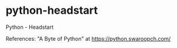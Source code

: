 # python-headstart
Python - Headstart

References: "A Byte of Python" at https://python.swaroopch.com/
